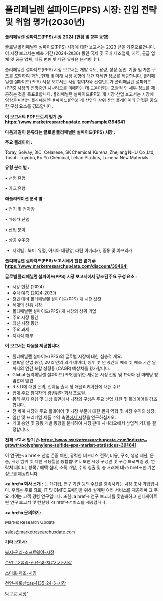 # 폴리페닐렌 설파이드(PPS) 시장: 진입 전략 및 위험 평가(2030년)

<strong>폴리페닐렌 설파이드(PPS) 시장 2024 (현황 및 향후 동향)</strong>

글로벌 폴리페닐렌 설파이드(PPS) 시장에 대한 보고서는 2023 년을 기준으로합니다.이 시장 보고서는 예측 기간 (2024-2030) 동안 국제 및 국내 제조업체, 지역, 공급 업체 및 공급 업체, 제품 변형 및 제품 유형을 분석합니다.

폴리페닐렌 설파이드(PPS) 시장 보고서는 개발 속도, 용량, 성장 동인, 기술 및 자본 구조를 포함하여 과거, 현재 및 미래 시장 동향에 대한 자세한 정보를 제공합니다. 폴리페닐렌 설파이드(PPS) 시장 보고서는 시장 참여자와 컨설턴트가 폴리페닐렌 설파이드(PPS) 시장의 진행중인 시나리오를 이해하는 데 도움이되는 포괄적 인 세부 정보를 제공하는 것을 목표로합니다. 폴리페닐렌 설파이드(PPS) 개 시장 산업 보고서는 시장에 영향을 미치는 폴리페닐렌 설파이드(PPS) 개 산업의 상위 산업 플레이어와 관련된 중요한 구성 요소를 강조합니다.



<strong>이 보고서의 PDF 브로셔 받기 @ <a href=https://www.marketresearchupdate.com/sample/394641>https://www.marketresearchupdate.com/sample/394641</a></strong>



<strong>다음과 같이 분류되는 글로벌 폴리페닐렌 설파이드(PPS) 시장 :</strong>



<strong>주요 플레이어 :</strong>

Toray, Solvay, DIC, Celanese, SK Chemical, Kureha, Zhejiang NHU Co.,Ltd, Tosoh, Toyobo, Ko Yo Chemical, Letian Plastics, Lumena New Materials



<strong>유형 분석 별 :</strong>

• 선형 유형

• 가교 유형



<strong>애플리케이션 분석 별 :</strong>

• 전기 및 전자장

• 자동차 산업

• 산업 분야

• 항공 우주장

<ul>
  <li>지역별 : 북미, 유럽, 아시아 태평양, 라틴 아메리카, 중동 및 아프리카</li>
</ul>


<strong>폴리페닐렌 설파이드(PPS) 보고서에서 할인 받기 @ <a href=https://www.marketresearchupdate.com/discount/394641>https://www.marketresearchupdate.com/discount/394641</a></strong>



<strong>글로벌 폴리페닐렌 설파이드(PPS) 시장 보고서에서 강조된 주요 구성 요소 :</strong>
<ul>
  <li>시장 현황 (2024)</li>
  <li>수익 예측 (2024-2030)</li>
  <li>전년 대비 폴리페닐렌 설파이드(PPS) 개 시장 성장</li>
  <li>세계의 신흥 시장</li>
  <li>폴리페닐렌 설파이드(PPS) 개 시장의 상위 기업</li>
  <li>주요 시장 동인</li>
  <li>최신 시장 동향</li>
  <li>주요 과제</li>
  <li>지리적 해부</li>
</ul>


<strong>이 보고서는 다음을 제공합니다.</strong>
<ul>
  <li>폴리페닐렌 설파이드(PPS)의 글로벌 시장에 대한 심층적 개요.</li>
  <li>글로벌 산업 동향, 2015 년의 과거 데이터, 향후 몇 년 동안의 예측 및 예측 기간 말까지의 연간 복합 성장률 (CAGR) 예상치를 평가합니다.</li>
  <li>Global 폴리페닐렌 설파이드(PPS)를위한 새로운 시장 전망 및 표적화 된 마케팅 방법론의 발견</li>
  <li>R &amp; D에 대한 논의, 신제품 출시 및 애플리케이션에 대한 수요.</li>
  <li>업계 주요 참여자의 광범위한 회사 프로필.</li>
  <li>동적 분자 유형 및 대상 측면에서 시장의 구성은<a href=> 주요 산</a>업 자원 및 플레이어를 강조합니다.</li>
  <li>전 세계 시장과 주요 플레이어 및 시장 부문에 대한 환자 역학 및 시장 수익의 성장.</li>
  <li>일반 및 프리미엄 제품 수익 측면<a href=>에서 시</a>장을 연구하십시오.</li>
  <li>거래 승인 및 공동 개발 동향을 분석하여 시장 판매 시나리오에서 상업적 기회를 결정합니다.</li>
</ul>



<strong>전체 보고서 받기 @ <a href=https://www.marketresearchupdate.com/industry-growth/polyphenylene-sulfide-pps-market-statistices-394641>https://www.marketresearchupdate.com/industry-growth/polyphenylene-sulfide-pps-market-statistices-394641</a></strong>

이 연구는<a href=> 산업 존중</a> 체인, 강력한 비즈니스 전략, 비용, 구조, 생성 제한, 운송, 시장 범위 및 제한 사용률을 통합합니다. 또한 시장 구성원 및 구성 프로파일 링, 연락처 데이터, 항목 / 혜택 침대, 소득 개발, 수익 창출 및 총 거래에 대<a href=>한 기본 </a>정보를 제공합니다.



<strong><a href=>회사 소</a>개 :</strong>
는 대기업, 연구 기관 등의 수요를 충족시키는 시장 조사 기업입니다. 우리는 주로 의료, IT 및 CMFE 도메인을 위해 설계된 여러 서비스를 제공하며 그 주요 기여는 고객 경험 연구입니다. 또한<a href=> 연구 보</a>고서를 맞춤화하고 신디케이트 된 연구 보고서 및 컨설팅 <a href=>서비스</a>를 제공합니다.



<strong><a href=>문의하기:</a></strong>

Market Research Update

sales@marketresearchupdate.com



<strong>기타 보고서:</strong>

<a href=https://www.linkedin.com/pulse/복지-관리-소프트웨어-시장-현재-및-미래-성장-2029-trend-tracking-tips-360-analysis/>복지-관리-소프트웨어-시장</a>

<a href=https://www.linkedin.com/pulse/수면무호흡증-진단-및-치료기기-시장-경쟁-분석-성장-잠재력-2029-gv3of/>수면무호흡증-진단-및-치료기기-시장</a>

<a href=https://www.linkedin.com/pulse/스마트-제조-시장-동향-및-성장-전망-trend-tracking-tips-360-analysis-zy6jf/>스마트-제조-시장</a>

<a href=https://www.linkedin.com/pulse/천연-페룰산cas-1135-24-6-시장-현재-및-미래-성장-2030-isdailynews-sbzbf/>천연-페룰산cas-1135-24-6-시장</a>

<a href=https://www.linkedin.com/pulse/탁구공-시장-규모-및-성장-2023-consumer-connection-compendium-ana-x3uxf/>탁구공-시장</a>"
